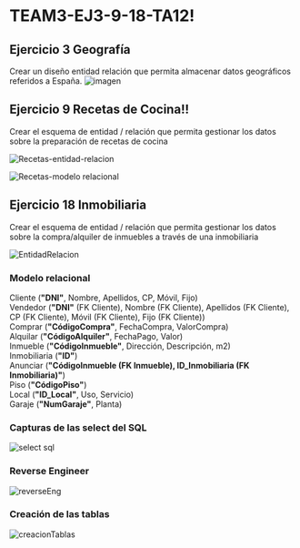 # TEAM3-EJ3-9-18-TA12!



## Ejercicio 3 Geografía


Crear un diseño entidad relación que permita almacenar datos geográficos referidos a España.
![imagen](https://user-images.githubusercontent.com/19403472/165278381-b5725fb6-3387-471d-9313-485f14e7d8fc.png)



## Ejercicio 9 Recetas de Cocina!!


Crear el esquema de entidad / relación que permita gestionar los datos sobre la preparación de recetas de cocina


![Recetas-entidad-relacion](https://user-images.githubusercontent.com/99056015/164432861-9d21d2e2-12c5-4ff3-84ad-0bc6265231c1.jpeg)


![Recetas-modelo relacional](https://user-images.githubusercontent.com/99056015/164432960-e8640592-22b4-41f6-a623-bf345e584b41.jpeg)





## Ejercicio 18 Inmobiliaria

Crear el esquema de entidad / relación que permita gestionar los datos sobre la compra/alquiler de inmuebles a través de una inmobiliaria

![EntidadRelacion](https://user-images.githubusercontent.com/71872946/164405189-d414176c-0bde-4321-a326-842c8df2bc65.JPG)

### Modelo relacional

Cliente (**"DNI"**, Nombre, Apellidos, CP, Móvil, Fijo)</br>
Vendedor (**"DNI"** (FK Cliente), Nombre (FK Cliente), Apellidos (FK Cliente), CP (FK Cliente), Móvil (FK Cliente), Fijo (FK Cliente))</br>
Comprar (**"CódigoCompra"**, FechaCompra, ValorCompra)</br>
Alquilar (**"CódigoAlquiler"**, FechaPago, Valor)</br>
Inmueble (**"CódigoInmueble"**, Dirección, Descripción, m2)</br>
Inmobiliaria (**"ID"**)</br>
Anunciar (**"CódigoInmueble (FK Inmueble), ID_Inmobiliaria (FK Inmobiliaria)"**)</br>
Piso (**"CódigoPiso"**)</br>
Local (**"ID_Local"**, Uso, Servicio)</br>
Garaje (**"NumGaraje"**, Planta)</br>

### Capturas de las select del SQL

![select sql](https://user-images.githubusercontent.com/71872946/165279518-e050505c-4694-4612-a867-28617fac1753.jpg)

### Reverse Engineer

![reverseEng](https://user-images.githubusercontent.com/71872946/165281770-04684c7c-84f6-4b68-8b77-5e5645c5edd7.jpg)

### Creación de las tablas

![creacionTablas](https://user-images.githubusercontent.com/71872946/165281823-37a48f0a-37e1-4894-a2bd-9e7ba55bcaf8.jpg)

